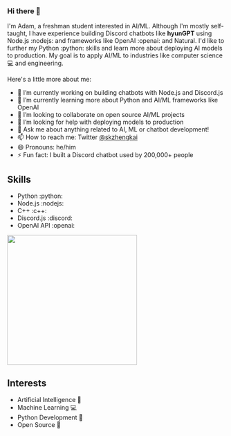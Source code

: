### Hi there 👋

I'm Adam, a freshman student interested in AI/ML. Although I'm mostly self-taught, I have experience building Discord chatbots like **hyunGPT** using Node.js :nodejs: and frameworks like OpenAI :openai: and Natural. I'd like to further my Python :python: skills and learn more about deploying AI models to production. My goal is to apply AI/ML to industries like computer science :computer: and engineering.

Here's a little more about me:

- 🔭 I’m currently working on building chatbots with Node.js and Discord.js
- 🌱 I’m currently learning more about Python and AI/ML frameworks like OpenAI
- 👯 I’m looking to collaborate on open source AI/ML projects
- 🤔 I’m looking for help with deploying models to production
- 💬 Ask me about anything related to AI, ML or chatbot development!
- 📫 How to reach me: Twitter [@skzhengkai](https://twitter.com/skzhengkai)  
- 😄 Pronouns: he/him
- ⚡ Fun fact: I built a Discord chatbot used by 200,000+ people

## Skills

- Python :python: 
- Node.js :nodejs:
- C++ :c++:
- Discord.js :discord:
- OpenAI API :openai:

<img src="hyungpt.png" width="300">

## Interests

- Artificial Intelligence 🤖
- Machine Learning 💻
- Python Development 🐍
- Open Source 🐙

